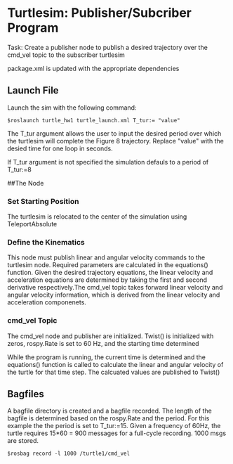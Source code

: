# Turtlesim: Publisher/Subcriber Program

 Task: 
 Create a publisher node to publish a desired trajectory over the cmd_vel topic to the subscriber turtlesim

package.xml is updated with the appropriate dependencies

## Launch File
Launch the sim with the following command:

	$roslaunch turtle_hw1 turtle_launch.xml T_tur:= "value"

The T_tur argument allows the user to input the desired period over which the turtlesim will complete the Figure 8 trajectory. Replace "value" with the desied time for one loop in seconds.

If T_tur argument is not specified the simulation defauls to a period of T_tur:=8

##The Node

### Set Starting Position
The turtlesim is relocated to the center of the simulation using TeleportAbsolute

### Define the Kinematics
This node must publish linear and angular velocity commands to the turtlesim node. Required parameters are calculated in the equations() function. Given the desired trajectory equations, the linear velocity and acceleration  equations are determined by taking the first and second derivative respectively.The cmd_vel topic takes forward linear velocity and angular velocity information, which is derived from the linear velocity and acceleration componenets.

### cmd_vel Topic
The cmd_vel node and publisher are initialized. Twist() is initialized with zeros, rospy.Rate is set to 60 Hz, and the starting time determined

While the program is running, the current time is determined and the equations() function is called to calculate the linear and angular velocity of the turtle for that time step. The calcuated values are published to Twist()

## Bagfiles
A bagfile directory is created and a bagfile recorded. The length of the bagfile is determined based on the rospy.Rate and the period. For this example the the period is set to T_tur:=15. Given a frequency of 60Hz, the turtle requires 15*60 = 900 messages for a full-cycle recording. 1000 msgs are stored.

	$rosbag record -l 1000 /turtle1/cmd_vel 

